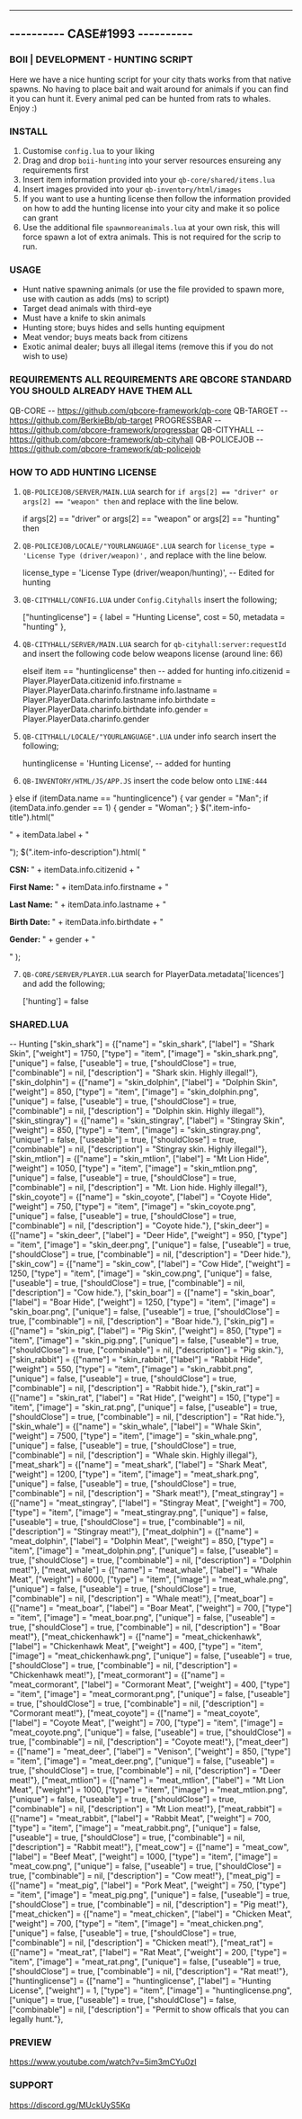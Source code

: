 -------------------------------
---------- CASE#1993 ----------
-------------------------------

### BOII | DEVELOPMENT - HUNTING SCRIPT ###

Here we have a nice hunting script for your city thats works from that native spawns.
No having to place bait and wait around for animals if you can find it you can hunt it.
Every animal ped can be hunted from rats to whales.
Enjoy :) 

### INSTALL ###

1) Customise `config.lua` to your liking
2) Drag and drop `boii-hunting` into your server resources ensureing any requirements first
3) Insert item information provided into your `qb-core/shared/items.lua`
4) Insert images provided into your `qb-inventory/html/images`
5) If you want to use a hunting license then follow the information provided on how to add the hunting license into your city and make it so police can grant
6) Use the additional file `spawnmoreanimals.lua` at your own risk, this will force spawn a lot of extra animals. This is not required for the scrip to run.

### USAGE ###

- Hunt native spawning animals (or use the file provided to spawn more, use with caution as adds (ms) to script)
- Target dead animals with third-eye
- Must have a knife to skin animals
- Hunting store; buys hides and sells hunting equipment
- Meat vendor; buys meats back from citizens
- Exotic animal dealer; buys all illegal items (remove this if you do not wish to use)

### REQUIREMENTS **ALL REQUIREMENTS ARE QBCORE STANDARD YOU SHOULD ALREADY HAVE THEM ALL** ###

QB-CORE -- https://github.com/qbcore-framework/qb-core
QB-TARGET -- https://github.com/BerkieBb/qb-target
PROGRESSBAR -- https://github.com/qbcore-framework/progressbar
QB-CITYHALL -- https://github.com/qbcore-framework/qb-cityhall
QB-POLICEJOB -- https://github.com/qbcore-framework/qb-policejob

### HOW TO ADD HUNTING LICENSE ###

1) `QB-POLICEJOB/SERVER/MAIN.LUA` search for `if args[2] == "driver" or args[2] == "weapon" then` and replace with the line below.  

	if args[2] == "driver" or args[2] == "weapon" or args[2] == "hunting" then
	
2) `QB-POLICEJOB/LOCALE/"YOURLANGUAGE".LUA` search for `license_type = 'License Type (driver/weapon)',` and replace with the line below.

	license_type = 'License Type (driver/weapon/hunting)', -- Edited for hunting

3) `QB-CITYHALL/CONFIG.LUA` under `Config.Cityhalls` insert the following; 

	["huntinglicense"] = {
        label = "Hunting License",
		cost = 50,
		metadata = "hunting"
    },

4) `QB-CITYHALL/SERVER/MAIN.LUA` search for `qb-cityhall:server:requestId` and insert the following code below weapons license (around line: 66)

	elseif item == "huntinglicense" then -- added for hunting
		info.citizenid = Player.PlayerData.citizenid
        info.firstname = Player.PlayerData.charinfo.firstname
        info.lastname = Player.PlayerData.charinfo.lastname
        info.birthdate = Player.PlayerData.charinfo.birthdate
		info.gender = Player.PlayerData.charinfo.gender

5) `QB-CITYHALL/LOCALE/"YOURLANGUAGE".LUA` under info search insert the following;

	huntinglicense = 'Hunting License', -- added for hunting

6) `QB-INVENTORY/HTML/JS/APP.JS` insert the code below onto `LINE:444`

} else if (itemData.name == "huntinglicence") {
            var gender = "Man";
            if (itemData.info.gender == 1) {
                gender = "Woman";
            }
            $(".item-info-title").html("<p>" + itemData.label + "</p>");
            $(".item-info-description").html(
                "<p><strong>CSN: </strong><span>" +
                itemData.info.citizenid +
                "</span></p><p><strong>First Name: </strong><span>" +
                itemData.info.firstname +
                "</span></p><p><strong>Last Name: </strong><span>" +
                itemData.info.lastname +
                "</span></p><p><strong>Birth Date: </strong><span>" +
                itemData.info.birthdate +
                "</span></p><p><strong>Gender: </strong><span>" +
                gender +
                "</span></p>"
            );

7) `QB-CORE/SERVER/PLAYER.LUA` search for PlayerData.metadata['licences'] and add the following; 

	['hunting'] = false
	
### SHARED.LUA ###

-- Hunting
	["skin_shark"]         	     = {["name"] = "skin_shark",         		["label"] = "Shark Skin",    			["weight"] = 1750,      ["type"] = "item",      ["image"] = "skin_shark.png",     	    ["unique"] = false,     ["useable"] = true,     ["shouldClose"] = true,    ["combinable"] = nil,   ["description"] = "Shark skin. Highly illegal!"},
	["skin_dolphin"]             = {["name"] = "skin_dolphin",         		["label"] = "Dolphin Skin",    			["weight"] = 850,       ["type"] = "item",      ["image"] = "skin_dolphin.png",         ["unique"] = false,     ["useable"] = true,     ["shouldClose"] = true,    ["combinable"] = nil,   ["description"] = "Dolphin skin. Highly illegal!"},
	["skin_stingray"]         	 = {["name"] = "skin_stingray",         	["label"] = "Stingray Skin",    		["weight"] = 850,       ["type"] = "item",      ["image"] = "skin_stingray.png",     	["unique"] = false,     ["useable"] = true,     ["shouldClose"] = true,    ["combinable"] = nil,   ["description"] = "Stingray skin. Highly illegal!"},
	["skin_mtlion"]         	 = {["name"] = "skin_mtlion",         		["label"] = "Mt Lion Hide",    			["weight"] = 1050,      ["type"] = "item",      ["image"] = "skin_mtlion.png",     	    ["unique"] = false,     ["useable"] = true,     ["shouldClose"] = true,    ["combinable"] = nil,   ["description"] = "Mt. Lion hide. Highly illegal!"},
	["skin_coyote"]         	 = {["name"] = "skin_coyote",         		["label"] = "Coyote Hide",    			["weight"] = 750,       ["type"] = "item",      ["image"] = "skin_coyote.png",     	    ["unique"] = false,     ["useable"] = true,     ["shouldClose"] = true,    ["combinable"] = nil,   ["description"] = "Coyote hide."},
	["skin_deer"]         		 = {["name"] = "skin_deer",         		["label"] = "Deer Hide",    			["weight"] = 950,       ["type"] = "item",      ["image"] = "skin_deer.png",     	    ["unique"] = false,     ["useable"] = true,     ["shouldClose"] = true,    ["combinable"] = nil,   ["description"] = "Deer hide."},
	["skin_cow"]         	 	 = {["name"] = "skin_cow",         			["label"] = "Cow Hide",    				["weight"] = 1250,      ["type"] = "item",      ["image"] = "skin_cow.png",     	    ["unique"] = false,     ["useable"] = true,     ["shouldClose"] = true,    ["combinable"] = nil,   ["description"] = "Cow hide."},
	["skin_boar"]         	 	 = {["name"] = "skin_boar",         		["label"] = "Boar Hide",    			["weight"] = 1250,      ["type"] = "item",      ["image"] = "skin_boar.png",     	    ["unique"] = false,     ["useable"] = true,     ["shouldClose"] = true,    ["combinable"] = nil,   ["description"] = "Boar hide."},
	["skin_pig"]         	 	 = {["name"] = "skin_pig",         			["label"] = "Pig Skin",    				["weight"] = 850,       ["type"] = "item",      ["image"] = "skin_pig.png",     	    ["unique"] = false,     ["useable"] = true,     ["shouldClose"] = true,    ["combinable"] = nil,   ["description"] = "Pig skin."},
	["skin_rabbit"]         	 = {["name"] = "skin_rabbit",         		["label"] = "Rabbit Hide",    			["weight"] = 550,       ["type"] = "item",      ["image"] = "skin_rabbit.png",     	    ["unique"] = false,     ["useable"] = true,     ["shouldClose"] = true,    ["combinable"] = nil,   ["description"] = "Rabbit hide."},
	["skin_rat"]         	 	 = {["name"] = "skin_rat",         			["label"] = "Rat Hide",    				["weight"] = 150,       ["type"] = "item",      ["image"] = "skin_rat.png",     	    ["unique"] = false,     ["useable"] = true,     ["shouldClose"] = true,    ["combinable"] = nil,   ["description"] = "Rat hide."},
	["skin_whale"]         		 = {["name"] = "skin_whale",         		["label"] = "Whale Skin",    			["weight"] = 7500,      ["type"] = "item",      ["image"] = "skin_whale.png",        	["unique"] = false,     ["useable"] = true,     ["shouldClose"] = true,    ["combinable"] = nil,   ["description"] = "Whale skin. Highly illegal"},
	["meat_shark"]         	     = {["name"] = "meat_shark",         		["label"] = "Shark Meat",   	   	    ["weight"] = 1200,      ["type"] = "item",      ["image"] = "meat_shark.png",     		["unique"] = false,     ["useable"] = true,     ["shouldClose"] = true,    ["combinable"] = nil,   ["description"] = "Shark meat!"},
	["meat_stingray"]            = {["name"] = "meat_stingray",         	["label"] = "Stingray Meat",    		["weight"] = 700,       ["type"] = "item",      ["image"] = "meat_stingray.png",        ["unique"] = false,     ["useable"] = true,     ["shouldClose"] = true,    ["combinable"] = nil,   ["description"] = "Stingray meat!"},
	["meat_dolphin"]             = {["name"] = "meat_dolphin",         		["label"] = "Dolphin Meat",    			["weight"] = 850,       ["type"] = "item",      ["image"] = "meat_dolphin.png",         ["unique"] = false,     ["useable"] = true,     ["shouldClose"] = true,    ["combinable"] = nil,   ["description"] = "Dolphin meat!"},
	["meat_whale"]         		 = {["name"] = "meat_whale",         		["label"] = "Whale Meat",    			["weight"] = 6000,      ["type"] = "item",      ["image"] = "meat_whale.png",        	["unique"] = false,     ["useable"] = true,     ["shouldClose"] = true,    ["combinable"] = nil,   ["description"] = "Whale meat!"},
	["meat_boar"]            	 = {["name"] = "meat_boar",         		["label"] = "Boar Meat",    			["weight"] = 700,       ["type"] = "item",      ["image"] = "meat_boar.png",        	["unique"] = false,     ["useable"] = true,     ["shouldClose"] = true,    ["combinable"] = nil,   ["description"] = "Boar meat!"},
	["meat_chickenhawk"]         = {["name"] = "meat_chickenhawk",         	["label"] = "Chickenhawk Meat",    		["weight"] = 400,       ["type"] = "item",      ["image"] = "meat_chickenhawk.png",     ["unique"] = false,     ["useable"] = true,     ["shouldClose"] = true,    ["combinable"] = nil,   ["description"] = "Chickenhawk meat!"},
	["meat_cormorant"]           = {["name"] = "meat_cormorant",         	["label"] = "Cormorant Meat",    		["weight"] = 400,       ["type"] = "item",      ["image"] = "meat_cormorant.png",       ["unique"] = false,     ["useable"] = true,     ["shouldClose"] = true,    ["combinable"] = nil,   ["description"] = "Cormorant meat!"},
	["meat_coyote"]              = {["name"] = "meat_coyote",         	    ["label"] = "Coyote Meat",    			["weight"] = 700,       ["type"] = "item",      ["image"] = "meat_coyote.png",        	["unique"] = false,     ["useable"] = true,     ["shouldClose"] = true,    ["combinable"] = nil,   ["description"] = "Coyote meat!"},
	["meat_deer"]            	 = {["name"] = "meat_deer",         	    ["label"] = "Venison",    				["weight"] = 850,       ["type"] = "item",      ["image"] = "meat_deer.png",        	["unique"] = false,     ["useable"] = true,     ["shouldClose"] = true,    ["combinable"] = nil,   ["description"] = "Deer meat!"},
	["meat_mtlion"]            	 = {["name"] = "meat_mtlion",         		["label"] = "Mt Lion Meat",    			["weight"] = 1000,      ["type"] = "item",      ["image"] = "meat_mtlion.png",          ["unique"] = false,     ["useable"] = true,     ["shouldClose"] = true,    ["combinable"] = nil,   ["description"] = "Mt Lion meat!"},
	["meat_rabbit"]              = {["name"] = "meat_rabbit",         		["label"] = "Rabbit Meat",    			["weight"] = 700,       ["type"] = "item",      ["image"] = "meat_rabbit.png",        	["unique"] = false,     ["useable"] = true,     ["shouldClose"] = true,    ["combinable"] = nil,   ["description"] = "Rabbit meat!"},
	["meat_cow"]            	 = {["name"] = "meat_cow",         			["label"] = "Beef Meat",    			["weight"] = 1000,      ["type"] = "item",      ["image"] = "meat_cow.png",        		["unique"] = false,     ["useable"] = true,     ["shouldClose"] = true,    ["combinable"] = nil,   ["description"] = "Cow meat!"},
	["meat_pig"]            	 = {["name"] = "meat_pig",         			["label"] = "Pork Meat",    			["weight"] = 750,       ["type"] = "item",      ["image"] = "meat_pig.png",        		["unique"] = false,     ["useable"] = true,     ["shouldClose"] = true,    ["combinable"] = nil,   ["description"] = "Pig meat!"},
	["meat_chicken"]             = {["name"] = "meat_chicken",         		["label"] = "Chicken Meat",    			["weight"] = 700,       ["type"] = "item",      ["image"] = "meat_chicken.png",         ["unique"] = false,     ["useable"] = true,     ["shouldClose"] = true,    ["combinable"] = nil,   ["description"] = "Chicken meat!"},
	["meat_rat"]            	 = {["name"] = "meat_rat",         		 	["label"] = "Rat Meat",    				["weight"] = 200,       ["type"] = "item",      ["image"] = "meat_rat.png",        		["unique"] = false,     ["useable"] = true,     ["shouldClose"] = true,    ["combinable"] = nil,   ["description"] = "Rat meat!"},
	["huntinglicense"] 			 = {["name"] = "huntinglicense", 			["label"] = "Hunting License", 			["weight"] = 1, 		["type"] = "item", 		["image"] = "huntinglicense.png", 		["unique"] = true, 		["useable"] = true, 	["shouldClose"] = false,   ["combinable"] = nil,   ["description"] = "Permit to show officals that you can legally hunt."},


### PREVIEW ###
https://www.youtube.com/watch?v=5im3mCYu0zI
### SUPPORT ###
https://discord.gg/MUckUyS5Kq